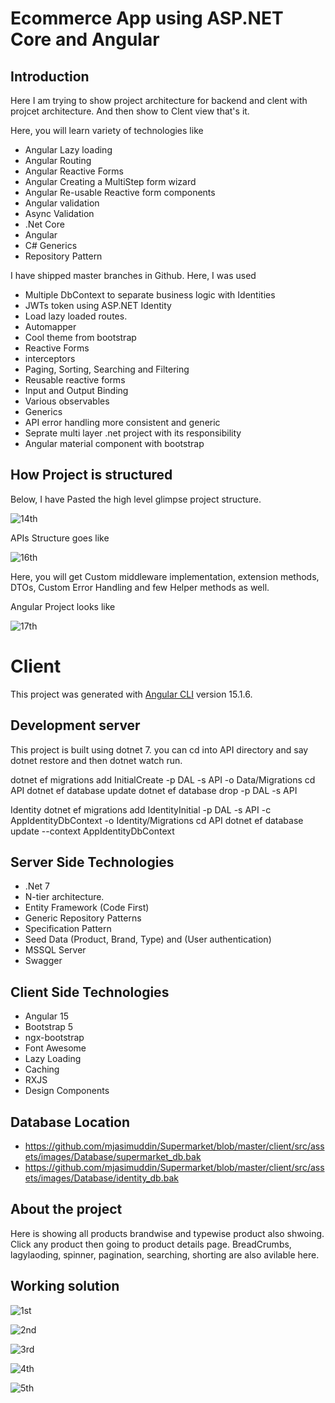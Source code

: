 # Ecommerce App using ASP.NET Core and Angular

## Introduction
Here I am trying to show project architecture for backend and clent with projcet architecture. And then show to Clent view that's it.
 
Here, you will learn variety of technologies like

-	Angular Lazy loading
-	Angular Routing
-	Angular Reactive Forms
-	Angular Creating a MultiStep form wizard
-	Angular Re-usable Reactive form components
-	Angular validation 
-	Async Validation
-	.Net Core
-	Angular
-	C# Generics
-	Repository Pattern

I have shipped master branches in Github. Here, I was used
 
-	Multiple DbContext to separate business logic with Identities
-	JWTs token using ASP.NET Identity
-	Load lazy loaded routes.
-	Automapper
-	Cool theme from bootstrap 
-	Reactive Forms
-	interceptors
-	Paging, Sorting, Searching and Filtering
-	Reusable reactive forms
-	Input and Output Binding
-	Various observables
-	Generics
-	API error handling more consistent and generic
-	Seprate multi layer .net project with its responsibility 
-	Angular material component with bootstrap

## How Project is structured 

Below, I have Pasted the high level glimpse project structure.

![14th](https://github.com/mjasimuddin/Supermarket/blob/master/client/src/assets/images/screenshot/API-archicture-1.png)

APIs Structure goes like

![16th](https://github.com/mjasimuddin/Supermarket/blob/master/client/src/assets/images/screenshot/API-archicture-2.png)

Here, you will get Custom middleware implementation, extension methods, DTOs, Custom Error Handling and few Helper methods as well.
 
Angular Project looks like 

![17th](https://github.com/mjasimuddin/Supermarket/blob/master/client/src/assets/images/screenshot/Clien_archicture_1.png)


# Client

This project was generated with [Angular CLI](https://github.com/angular/angular-cli) version 15.1.6.

## Development server

This project is built using dotnet 7. you can cd into API directory and say dotnet restore and  then dotnet watch run.

dotnet ef migrations add InitialCreate -p DAL -s API -o Data/Migrations
cd API
dotnet ef database update
dotnet ef database drop -p DAL -s API

Identity 
dotnet ef migrations add IdentityInitial -p DAL -s API -c AppIdentityDbContext -o Identity/Migrations
cd API
dotnet ef database update --context AppIdentityDbContext

## Server Side Technologies

- .Net 7
- N-tier architecture.
- Entity Framework (Code First)
- Generic Repository Patterns
- Specification Pattern
- Seed Data (Product, Brand, Type) and (User authentication)
- MSSQL Server
- Swagger


## Client Side Technologies

- Angular 15
- Bootstrap 5
- ngx-bootstrap
- Font Awesome
- Lazy Loading
- Caching
- RXJS
- Design Components

## Database Location

- https://github.com/mjasimuddin/Supermarket/blob/master/client/src/assets/images/Database/supermarket_db.bak
- https://github.com/mjasimuddin/Supermarket/blob/master/client/src/assets/images/Database/identity_db.bak


## About the project

Here is showing all products brandwise and typewise product also shwoing. Click any product then going to product details page. BreadCrumbs, lagylaoding, spinner, pagination, searching, shorting are also avilable here.


## Working solution

![1st](https://github.com/mjasimuddin/Supermarket/blob/master/client/src/assets/images/screenshot/home.png)

![2nd](https://github.com/mjasimuddin/Supermarket/blob/master/client/src/assets/images/screenshot/shop.png)

![3rd](https://github.com/mjasimuddin/Supermarket/blob/master/client/src/assets/images/screenshot/shop_1.png)

![4th](https://github.com/mjasimuddin/Supermarket/blob/master/client/src/assets/images/screenshot/login_page.png)

![5th](https://github.com/mjasimuddin/Supermarket/blob/master/client/src/assets/images/screenshot/register_page.png)



